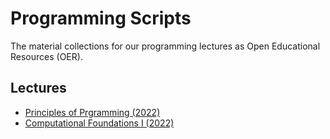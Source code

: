 # Programming Scripts

The material collections for our programming lectures as Open Educational Resources (OER).

## Lectures

- [Principles of Prgramming (2022)](https://tum-bgd.github.io/programming-scripts/principles-of-programming/index.html)
- [Computational Foundations I (2022)](https://tum-bgd.github.io/programming-scripts/computational-foundations-1.html)
